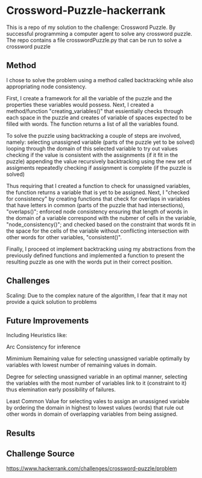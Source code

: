 # Crossword-Puzzle-hackerrank

This is a repo of my solution to the challenge: Crossword Puzzle. By successful programming a computer agent to solve any crossword puzzle.
The repo contains a file crosswordPuzzle.py that can be run to solve a crossword puzzle

## Method
I chose to solve the problem using a method called backtracking while also appropriating node consistency. 

First, I create a framework for all the variable of the puzzle and the properties these variables would possess. Next, I created a method/function "creating_variables()" that essientially checks through each space in the puzzle and creates of variable of spaces expected to be filled with words. The function returns a list of all the variables found.

To solve the puzzle using backtracking a couple of steps are involved, namely:
selecting unassigned variable (parts of the puzzle yet to be solved)
looping through the domain of this selected variable to try out values
checking if the value is consistent with the assignments (if it fit in the puzzle)
appending the value
recursively backtracking using the new set of assigments
repeatedly checking if assignment is complete (if the puzzle is solved)

Thus requiring that I created a function to check for unassigned variables, the function returns a variable that is yet to be assigned. Next, I "checked for consistency" by creating functions that check for overlaps in variables that have letters in common (parts of the puzzle that had intersections), "overlaps()"; enforced node consistency ensuring that length of words in the domain of a variable correspond with the nubmer of cells in the variable, "node_consistency()"; and checked based on the constraint that words fit in the space for the cells of the variable without conflicting intersection with other words for other variables, "consistent()".

Finally, I proceed ot implement backtracking using my abstractions from the previously defined functions and implemented a function to present the resulting puzzle as one with the words put in their correct position.

## Challenges
Scaling: Due to the complex nature of the algorithm, I fear that it may not provide a quick solution to problems 

## Future Improvements
Including Heuristics like:

Arc Consistency for inference

Mimimium Remaining value for selecting unassigned variable optimally by variables with lowest number of remaining values in domain.

Degree for selecting unassigned variable in an optimal manner, selecting the variables with the most number of variables link to it (constraint to it) thus elemination early possibility of failures.

Least Common Value for selecting vales to assign an unassigned variable by ordering the domain in highest to lowest values (words) that rule out other words in domain of overlapping variables from being assigned.

## Results


## Challenge Source
https://www.hackerrank.com/challenges/crossword-puzzle/problem
